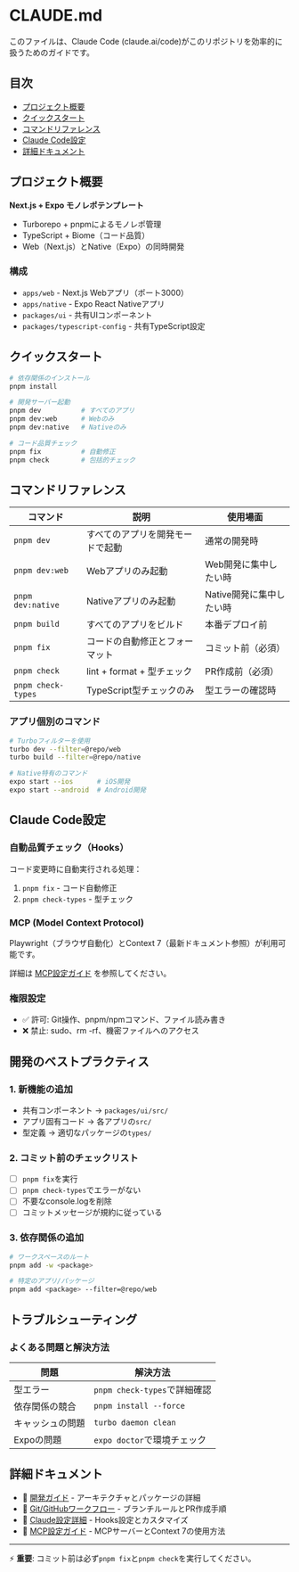 # CLAUDE.md

このファイルは、Claude Code (claude.ai/code)がこのリポジトリを効率的に扱うためのガイドです。

## 目次

- [プロジェクト概要](#プロジェクト概要)
- [クイックスタート](#クイックスタート)
- [コマンドリファレンス](#コマンドリファレンス)
- [Claude Code設定](#claude-code設定)
- [詳細ドキュメント](#詳細ドキュメント)

## プロジェクト概要

**Next.js + Expo モノレポテンプレート**
- Turborepo + pnpmによるモノレポ管理
- TypeScript + Biome（コード品質）
- Web（Next.js）とNative（Expo）の同時開発

### 構成
- `apps/web` - Next.js Webアプリ（ポート3000）
- `apps/native` - Expo React Nativeアプリ
- `packages/ui` - 共有UIコンポーネント
- `packages/typescript-config` - 共有TypeScript設定

## クイックスタート

```bash
# 依存関係のインストール
pnpm install

# 開発サーバー起動
pnpm dev          # すべてのアプリ
pnpm dev:web      # Webのみ
pnpm dev:native   # Nativeのみ

# コード品質チェック
pnpm fix          # 自動修正
pnpm check        # 包括的チェック
```

## コマンドリファレンス

| コマンド | 説明 | 使用場面 |
|---------|------|---------|
| `pnpm dev` | すべてのアプリを開発モードで起動 | 通常の開発時 |
| `pnpm dev:web` | Webアプリのみ起動 | Web開発に集中したい時 |
| `pnpm dev:native` | Nativeアプリのみ起動 | Native開発に集中したい時 |
| `pnpm build` | すべてのアプリをビルド | 本番デプロイ前 |
| `pnpm fix` | コードの自動修正とフォーマット | コミット前（必須） |
| `pnpm check` | lint + format + 型チェック | PR作成前（必須） |
| `pnpm check-types` | TypeScript型チェックのみ | 型エラーの確認時 |

### アプリ個別のコマンド

```bash
# Turboフィルターを使用
turbo dev --filter=@repo/web
turbo build --filter=@repo/native

# Native特有のコマンド
expo start --ios      # iOS開発
expo start --android  # Android開発
```

## Claude Code設定

### 自動品質チェック（Hooks）

コード変更時に自動実行される処理：
1. `pnpm fix` - コード自動修正
2. `pnpm check-types` - 型チェック

### MCP (Model Context Protocol)

Playwright（ブラウザ自動化）とContext 7（最新ドキュメント参照）が利用可能です。

詳細は [MCP設定ガイド](./docs/MCP.md) を参照してください。

### 権限設定

- ✅ 許可: Git操作、pnpm/npmコマンド、ファイル読み書き
- ❌ 禁止: sudo、rm -rf、機密ファイルへのアクセス

## 開発のベストプラクティス

### 1. 新機能の追加
- 共有コンポーネント → `packages/ui/src/`
- アプリ固有コード → 各アプリの`src/`
- 型定義 → 適切なパッケージの`types/`

### 2. コミット前のチェックリスト
- [ ] `pnpm fix`を実行
- [ ] `pnpm check-types`でエラーがない
- [ ] 不要なconsole.logを削除
- [ ] コミットメッセージが規約に従っている

### 3. 依存関係の追加
```bash
# ワークスペースのルート
pnpm add -w <package>

# 特定のアプリ/パッケージ
pnpm add <package> --filter=@repo/web
```

## トラブルシューティング

### よくある問題と解決方法

| 問題 | 解決方法 |
|------|----------|
| 型エラー | `pnpm check-types`で詳細確認 |
| 依存関係の競合 | `pnpm install --force` |
| キャッシュの問題 | `turbo daemon clean` |
| Expoの問題 | `expo doctor`で環境チェック |

## 詳細ドキュメント

- 📘 [開発ガイド](./docs/DEVELOPMENT.md) - アーキテクチャとパッケージの詳細
- 📗 [Git/GitHubワークフロー](./docs/GIT_WORKFLOW.md) - ブランチルールとPR作成手順
- 📙 [Claude設定詳細](./.claude/README.md) - Hooks設定とカスタマイズ
- 🔧 [MCP設定ガイド](./docs/MCP.md) - MCPサーバーとContext 7の使用方法

---

⚡ **重要**: コミット前は必ず`pnpm fix`と`pnpm check`を実行してください。